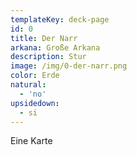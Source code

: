 ```yaml
---
templateKey: deck-page
id: 0
title: Der Narr
arkana: Große Arkana
description: Stur
image: /img/0-der-narr.png
color: Erde
natural:
  - 'no'
upsidedown:
  - si
---
```

Eine Karte
